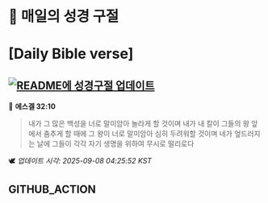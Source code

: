 # 🙏 매일의 성경 구절
# [Daily Bible verse]
## [![README에 성경구절 업데이트](https://github.com/DONGSUKA/first_test/actions/workflows/update-readme-bible.yml/badge.svg)](https://github.com/DONGSUKA/first_test/actions/workflows/update-readme-bible.yml)
<!-- START_BIBLE_VERSE -->
📖 **에스겔 32:10**
> 내가 그 많은 백성을 너로 말미암아 놀라게 할 것이며 내가 내 칼이 그들의 왕 앞에서 춤추게 할 때에 그 왕이 너로 말미암아 심히 두려워할 것이며 네가 엎드러지는 날에 그들이 각각 자기 생명을 위하여 무시로 떨리로다

🕊️ _업데이트 시각: 2025-09-08 04:25:52 KST_
  <!-- END_BIBLE_VERSE -->
## GITHUB_ACTION
